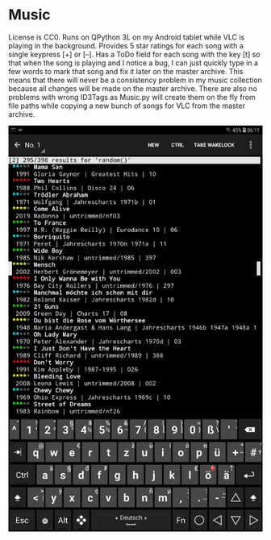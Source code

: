 # Music

License is CC0. Runs on QPython 3L on my Android tablet while VLC is playing in the background. Provides 5 star ratings for each song with a single keypress [+] or [–]. Has a ToDo field for each song with the key [t] so that when the song is playing and I notice a bug, I can just quickly type in a few words to mark that song and fix it later on the master archive. This means that there will never be a consistency problem in my music collection because all changes will be made on the master archive. There are also no problems with wrong ID3Tags as Music.py will create them on the fly from file paths while copying a new bunch of songs for VLC from the master archive.

![Screenshot of Music.py running on my Android tablet](Screenshot.jpg)
